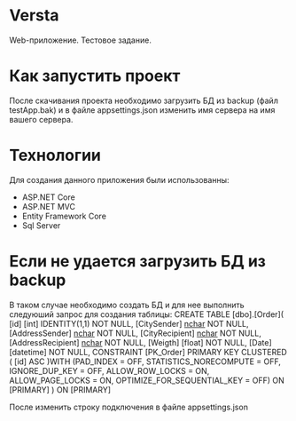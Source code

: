 # Versta
Web-приложение. Тестовое задание.
# Как запустить проект
После скачивания проекта необходимо загрузить БД из backup (файл testApp.bak) и в файле appsettings.json изменить имя сервера на имя вашего сервера.
# Технологии
Для создания данного приложения были использованны:
- ASP.NET Core
- ASP.NET MVC
- Entity Framework Core
- Sql Server
# Если не удается загрузить БД из backup
В таком случае необходимо создать БД и для нее выполнить следуюший запрос для создания таблицы:
CREATE TABLE [dbo].[Order](
	[id] [int] IDENTITY(1,1) NOT NULL,
	[CitySender] [nchar](100) NOT NULL,
	[AddressSender] [nchar](400) NOT NULL,
	[CityRecipient] [nchar](100) NOT NULL,
	[AddressRecipient] [nchar](400) NOT NULL,
	[Weigth] [float] NOT NULL,
	[Date] [datetime] NOT NULL,
 CONSTRAINT [PK_Order] PRIMARY KEY CLUSTERED 
(
	[id] ASC
)WITH (PAD_INDEX = OFF, STATISTICS_NORECOMPUTE = OFF, IGNORE_DUP_KEY = OFF, ALLOW_ROW_LOCKS = ON, ALLOW_PAGE_LOCKS = ON, OPTIMIZE_FOR_SEQUENTIAL_KEY = OFF) ON [PRIMARY]
) ON [PRIMARY]

После изменить строку подключения в файле appsettings.json


